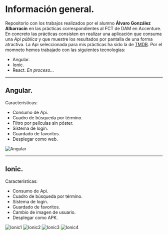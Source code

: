 
# Información general.
Repositorio con los trabajos realizados por el alumno **Álvaro González Albarracín** en las prácticas correspondientes al FCT de DAM en Accenture.
En concreto las prácticas consisten en realizar una aplicación que consuma una *Api pública* y que muestre los resultados por pantalla de una forma atractiva.
La Api seleccionada para mis prácticas ha sido la de [TMDB](https://www.themoviedb.org/movie?language=es-ES). Por el momneto hemos trabajado con las siguientes tecnologías:
- Angular.
- Ionic.
- React. *En proceso...*
___
## Angular.
Características:
- Consumo de Api.
- Cuadro de búsqueda por término.
- Filtro por películas sin póster.
- Sístema de login.
- Guardado de favoritos.
- Desplegar como web.

![Angular](https://github.com/Formacion-Accenture/algonal/blob/main/Im%C3%A1genes/angular1.png?raw=true)
___
## Ionic.
Características:
- Consumo de Api.
- Cuadro de búsqueda por término.
- Sístema de login.
- Guardado de favoritos.
- Cambio de imagen de usuario.
- Desplegar como APK.

![Ionic1](https://github.com/Formacion-Accenture/algonal/blob/main/Im%C3%A1genes/ionic1.png?raw=true)
![Ionic2](https://github.com/Formacion-Accenture/algonal/blob/main/Im%C3%A1genes/ionic2.png?raw=true)
![Ionic3](https://github.com/Formacion-Accenture/algonal/blob/main/Im%C3%A1genes/ionic3.png?raw=true)
![Ionic4](https://github.com/Formacion-Accenture/algonal/blob/main/Im%C3%A1genes/ionic4.png?raw=true)
